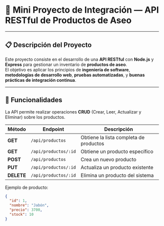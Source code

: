 # 🧴 Mini Proyecto de Integración — API RESTful de Productos de Aseo

---

## 📋 Descripción del Proyecto

Este proyecto consiste en el desarrollo de una **API RESTful** con **Node.js** y **Express** para gestionar un inventario de **productos de aseo**.  
El objetivo es aplicar los principios de **ingeniería de software**, **metodologías de desarrollo web**, **pruebas automatizadas**, y **buenas prácticas de integración continua**.

---

## 🚀 Funcionalidades

La API permite realizar operaciones **CRUD** (Crear, Leer, Actualizar y Eliminar) sobre los productos.

| Método | Endpoint | Descripción |
|--------|-----------|-------------|
| **GET** | `/api/productos` | Obtiene la lista completa de productos |
| **GET** | `/api/productos/:id` | Obtiene un producto específico |
| **POST** | `/api/productos` | Crea un nuevo producto |
| **PUT** | `/api/productos/:id` | Actualiza un producto existente |
| **DELETE** | `/api/productos/:id` | Elimina un producto del sistema |

Ejemplo de producto:
```json
{
  "id": 1,
  "nombre": "Jabón",
  "precio": 3700,
  "stock": 10
}
